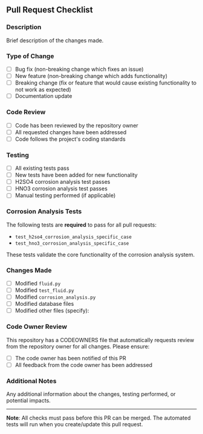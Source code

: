 ## Pull Request Checklist

### Description
Brief description of the changes made.

### Type of Change
- [ ] Bug fix (non-breaking change which fixes an issue)
- [ ] New feature (non-breaking change which adds functionality)
- [ ] Breaking change (fix or feature that would cause existing functionality to not work as expected)
- [ ] Documentation update

### Code Review
- [ ] Code has been reviewed by the repository owner
- [ ] All requested changes have been addressed
- [ ] Code follows the project's coding standards

### Testing
- [ ] All existing tests pass
- [ ] New tests have been added for new functionality
- [ ] H2SO4 corrosion analysis test passes
- [ ] HNO3 corrosion analysis test passes
- [ ] Manual testing performed (if applicable)

### Corrosion Analysis Tests
The following tests are **required** to pass for all pull requests:
- `test_h2so4_corrosion_analysis_specific_case`
- `test_hno3_corrosion_analysis_specific_case`

These tests validate the core functionality of the corrosion analysis system.

### Changes Made
- [ ] Modified `fluid.py`
- [ ] Modified `test_fluid.py`
- [ ] Modified `corrosion_analysis.py`
- [ ] Modified database files
- [ ] Modified other files (specify):

### Code Owner Review
This repository has a CODEOWNERS file that automatically requests review from the repository owner for all changes. Please ensure:
- [ ] The code owner has been notified of this PR
- [ ] All feedback from the code owner has been addressed

### Additional Notes
Any additional information about the changes, testing performed, or potential impacts.

---

**Note**: All checks must pass before this PR can be merged. The automated tests will run when you create/update this pull request.
